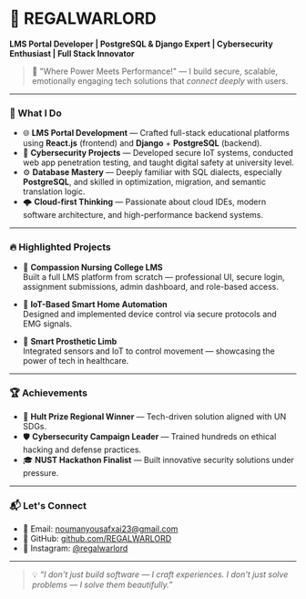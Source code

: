 # 👑 REGALWARLORD

**LMS Portal Developer | PostgreSQL & Django Expert | Cybersecurity Enthusiast | Full Stack Innovator**

> 🚀 "Where Power Meets Performance!" — I build secure, scalable, emotionally engaging tech solutions that *connect deeply* with users.

---

### 💼 What I Do

- 🌐 **LMS Portal Development** — Crafted full-stack educational platforms using **React.js** (frontend) and **Django** + **PostgreSQL** (backend).
- 🔐 **Cybersecurity Projects** — Developed secure IoT systems, conducted web app penetration testing, and taught digital safety at university level.
- ⚙️ **Database Mastery** — Deeply familiar with SQL dialects, especially **PostgreSQL**, and skilled in optimization, migration, and semantic translation logic.
- 🌩️ **Cloud-first Thinking** — Passionate about cloud IDEs, modern software architecture, and high-performance backend systems.

---

### 🔥 Highlighted Projects

- 🏫 **Compassion Nursing College LMS**  
  Built a full LMS platform from scratch — professional UI, secure login, assignment submissions, admin dashboard, and role-based access.

- 🤖 **IoT-Based Smart Home Automation**  
  Designed and implemented device control via secure protocols and EMG signals.

- 🦾 **Smart Prosthetic Limb**  
  Integrated sensors and IoT to control movement — showcasing the power of tech in healthcare.

---

### 🏆 Achievements

- 🥇 **Hult Prize Regional Winner** — Tech-driven solution aligned with UN SDGs.
- 🛡️ **Cybersecurity Campaign Leader** — Trained hundreds on ethical hacking and defense practices.
- 🎓 **NUST Hackathon Finalist** — Built innovative security solutions under pressure.

---

### 📬 Let's Connect

- 📧 Email: noumanyousafxai23@gmail.com  
- 🐙 GitHub: [github.com/REGALWARLORD](https://github.com/REGALWARLORD)  
- 📸 Instagram: [@regalwarlord](https://instagram.com/regalwarlord)

---

> 💡 *“I don't just build software — I craft experiences. I don't just solve problems — I solve them beautifully.”*

